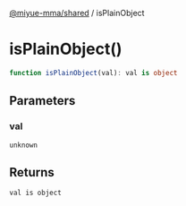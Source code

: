 [@miyue-mma/shared](../index.md) / isPlainObject

# isPlainObject()

```ts
function isPlainObject(val): val is object
```

## Parameters

### val

`unknown`

## Returns

`val is object`
